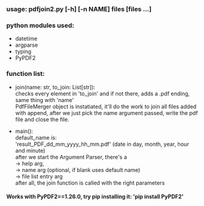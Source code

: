 ### usage: pdfjoin2.py [-h] [-n NAME] files [files ...]

### python modules used:
- datetime
- argparse
- typing
- PyPDF2

### function list:
- join(name: str, to_join: List[str]):  
checks every element in 'to_join' and if not there, adds a .pdf ending, same thing with 'name'  
PdfFileMerger object is instatiated, it'll do the work to join all files added with append, after we just pick the name argument passed, write the pdf file and close the file.

- main():  
default_name is:                          
'result_PDF_dd_mm_yyyy_hh_mm.pdf' (date in day, month, year, hour and minute)  
after we start the Argument Parser, there's a  
-> help arg,   
-> name arg (optional, if blank uses default name)  
-> file list entry arg  
after all, the join function is called with the right parameters


  
  

#### Works with PyPDF2==1.26.0, try pip installing it: 'pip install PyPDF2'
